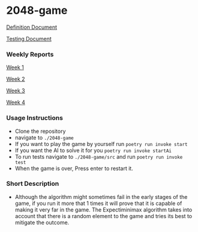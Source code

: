 # 2048-game

[Definition Document](./Definition.md)

[Testing Document](./testingDocument.md)

### Weekly Reports

[Week 1](./weeklyReports/week_1_report.md)

[Week 2](./weeklyReports/week_2_report.md)

[Week 3](./weeklyReports/week_3_report.md)

[Week 4](./weeklyReports/week_4_report.md)

### Usage Instructions

- Clone the repository
- navigate to `./2048-game`
- If you want to play the game by yourself run `poetry run invoke start`
- If you want the AI to solve it for you `poetry run invoke startAi`
- To run tests navigate to `./2048-game/src` and run `poetry run invoke test`
- When the game is over, Press enter to restart it.


### Short Description

- Although the algorithm might sometimes fail in the early stages of the game, if you run it more that 1 times it will prove that it is capable of making it very far in the game. The Expectiminimax algorithm takes into account that there is a random element to the game and tries its best to mitigate the outcome.